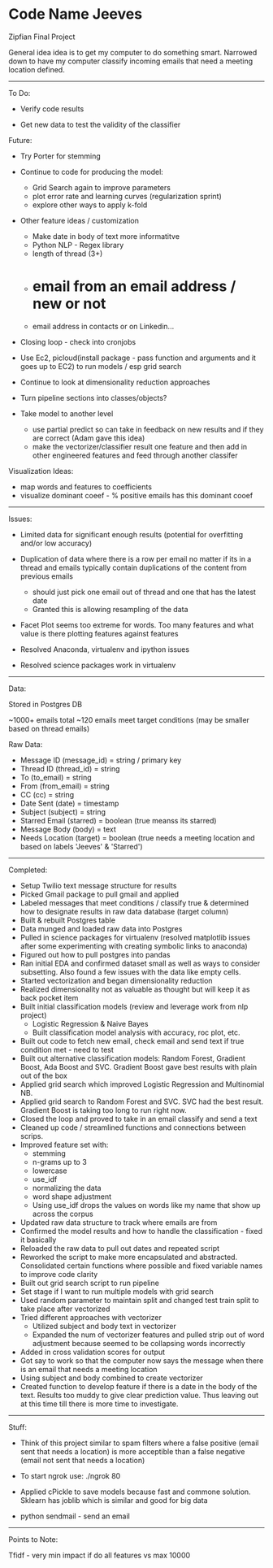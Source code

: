 # Code Name Jeeves 
Zipfian Final Project

General idea idea is to get my computer to do something smart. Narrowed down to have my computer classify incoming emails that need a meeting location defined.

------------

To Do:

- Verify code results

- Get new data to test the validity of the classifier

Future:
- Try Porter for stemming

- Continue to code for producing the model:
    - Grid Search again to improve parameters
    - plot error rate and learning curves (regularization sprint)
    - explore other ways to apply k-fold

- Other feature ideas / customization
    - Make date in body of text more informatitve
    - Python NLP - Regex library
    - length of thread (3+)
    - # email from an email address / new or not
    - email address in contacts or on Linkedin...

- Closing loop - check into cronjobs

- Use Ec2, picloud(install package - pass function and arguments and it goes up to EC2) to run models / esp grid search

- Continue to look at dimensionality reduction approaches

- Turn pipeline sections into classes/objects?

- Take model to another level
    - use partial predict so can take in feedback on new results and if they are correct (Adam gave this idea)
    - make the vectorizer/classifier result one feature and then add in other engineered features and feed through another classifer

Visualization Ideas:
- map words and features to coefficients
- visualize dominant coeef - % positive emails has this dominant cooef

---------------
Issues:
- Limited data for significant enough results (potential for overfitting and/or low accuracy)
- Duplication of data where there is a row per email no matter if its in a thread and emails typically contain duplications of the content from previous emails
    - should just pick one email out of  thread and one that has the latest date
    - Granted this is allowing resampling of the data
- Facet Plot seems too extreme for words. Too many features and what value is there plotting features against features


- Resolved Anaconda, virtualenv and ipython issues
- Resolved science packages work in virtualenv

---------------
Data:

Stored in Postgres DB

~1000+ emails total
~120 emails meet target conditions (may be smaller based on thread emails)

Raw Data:
- Message ID (message_id) = string / primary key
- Thread ID (thread_id) = string
- To (to_email) = string
- From (from_email) = string
- CC (cc) = string
- Date Sent (date) = timestamp
- Subject (subject) = string
- Starred Email (starred) = boolean (true meanss its starred)
- Message Body (body) = text
- Needs Location (target) = boolean (true needs a meeting location and based on labels 'Jeeves' & 'Starred')

---------------
Completed:
- Setup Twilio text message structure for results
- Picked Gmail package to pull gmail and applied
- Labeled messages that meet conditions / classify true & determined how to designate results in raw data database (target column)
- Built & rebuilt Postgres table
- Data munged and loaded raw data into Postgres
- Pulled in science packages for virtualenv (resolved matplotlib issues after some experimenting with creating symbolic links to anaconda)
- Figured out how to pull postgres into pandas
- Ran initial EDA and confirmed dataset small as well as ways to consider subsetting. Also found a few issues with the data like empty cells.
- Started vectorization and began dimensionality reduction 
- Realized dimensionality not as valuable as thought but will keep it as back pocket item
- Built initial classification models (review and leverage work from nlp project)
    - Logistic Regression & Naive Bayes
    - Built classification model analysis with accuracy, roc plot, etc.
- Built out code to fetch new email, check email and send text if true condition met - need to test
- Built out alternative classification models: Random Forest, Gradient Boost, Ada Boost and SVC. Gradient Boost gave best results with plain out of the box
- Applied grid search which improved Logistic Regression and Multinomial NB. 
- Applied grid search to Random Forest and SVC. SVC had the best result. Gradient Boost is taking too long to run right now.
- Closed the loop and proved to take in an email classify and send a text
- Cleaned up code / streamlined functions and connections between scrips.
- Improved feature set with:
    - stemming
    - n-grams up to 3
    - lowercase
    - use_idf
    - normalizing the data
    - word shape adjustment
    - Using use_idf drops the values on words like my name that show up across the corpus
- Updated raw data structure to track where emails are from
- Confirmed the model results and how to handle the classification - fixed it basically
- Reloaded the raw data to pull out dates and repeated script
- Reworked the script to make more encapsulated and abstracted. Consolidated certain functions where possible and fixed variable names to improve code clarity
- Built out grid search script to run pipeline
- Set stage if I want to run multiple models with grid search
- Used random parameter to maintain split and changed test train split to take place after vectorized
- Tried different approaches with vectorizer
    - Utilized subject and body text in vectorizer
    - Expanded the num of vectorizer features and pulled strip out of word adjustment because seemed to be collapsing words incorrectly 
- Added in cross validation scores for output
- Got say to work so that the computer now says the message when there is an email that needs a meeting location
- Using subject and body combined to create vectorizer
- Created function to develop feature if there is a date in the body of the text. Results too muddy to give clear prediction value. Thus leaving out at this time till there is more time to investigate.

---------------
Stuff:
- Think of this project similar to spam filters where a false positive (email sent that needs a location) is more acceptible than a false negative (email not sent that needs a location)

- To start ngrok use:
    ./ngrok 80

- Applied cPickle to save models because fast and commone solution. Sklearn has joblib which is similar and good for big data

- python sendmail - send an email


---------------
Points to Note:

Tfidf - very min impact if do all features vs max 10000
